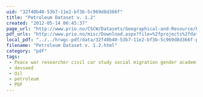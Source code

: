 ```yaml
---
uid: "32f40b40-53b7-11e2-bf3b-5c969d8d366f"
title: "Petroleum Dataset v. 1.2"
created: "2012-05-14 06:45:37"
page_url: "http://www.prio.no/CSCW/Datasets/Geographical-and-Resource/Petroleum-Dataset/Petroleum-Dataset-v-12/"
pdf_urls: "http://www.prio.no/misc/Download.aspx?file=%2fprojects%2fdataset-website-workspace%2fPetroleum%2520Dataset%252012%2fcodebook.pdf"
local_pdf: "../../hrwgc-pdf/data/32f40b40-53b7-11e2-bf3b-5c969d8d366f-petroleum-dataset-v-1-2.pdf"
filename: "Petroleum Dataset v. 1.2.html"
category: "pdf"
tags: 
 - Peace war researcher civil car study social migration gender academic
 - devseed
 - Oil
 - petroleum
 - PDF
---
```


